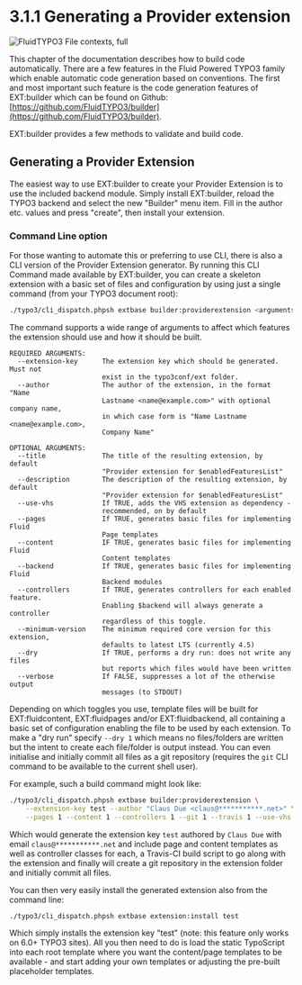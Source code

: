 3.1.1 Generating a Provider extension
=====================================

![FluidTYPO3 File contexts, full](../Images/FileContext/Full.svgz)

This chapter of the documentation describes how to build code automatically. There are a few features in the Fluid Powered TYPO3 family which enable automatic code generation based on conventions. The first and most important such feature is the code generation features of EXT:builder which can be found on Github: [https://github.com/FluidTYPO3/builder](https://github.com/FluidTYPO3/builder).

EXT:builder provides a few methods to validate and build code.

## Generating a Provider Extension

The easiest way to use EXT:builder to create your Provider Extension is to use the included backend module. Simply install EXT:builder, reload the TYPO3 backend and select the new "Builder" menu item. Fill in the author etc. values and press "create", then install your extension.

### Command Line option

For those wanting to automate this or preferring to use CLI, there is also a CLI version of the Provider Extension generator. By running this CLI Command made available by EXT:builder, you can create a skeleton extension with a basic set of files and configuration by using just a single command (from your TYPO3 document root):

```bash
./typo3/cli_dispatch.phpsh extbase builder:providerextension <arguments>
```

The command supports a wide range of arguments to affect which features the extension should use and how it should be built.

```plain
REQUIRED ARGUMENTS:
  --extension-key      The extension key which should be generated. Must not
                       exist in the typo3conf/ext folder.
  --author             The author of the extension, in the format "Name
                       Lastname <name@example.com>" with optional company name,
                       in which case form is "Name Lastname <name@example.com>,
                       Company Name"

OPTIONAL ARGUMENTS:
  --title              The title of the resulting extension, by default
                       "Provider extension for $enabledFeaturesList"
  --description        The description of the resulting extension, by default
                       "Provider extension for $enabledFeaturesList"
  --use-vhs            If TRUE, adds the VHS extension as dependency -
                       recommended, on by default
  --pages              If TRUE, generates basic files for implementing Fluid
                       Page templates
  --content            IF TRUE, generates basic files for implementing Fluid
                       Content templates
  --backend            If TRUE, generates basic files for implementing Fluid
                       Backend modules
  --controllers        If TRUE, generates controllers for each enabled feature.
                       Enabling $backend will always generate a controller
                       regardless of this toggle.
  --minimum-version    The minimum required core version for this extension,
                       defaults to latest LTS (currently 4.5)
  --dry                If TRUE, performs a dry run: does not write any files
                       but reports which files would have been written
  --verbose            If FALSE, suppresses a lot of the otherwise output
                       messages (to STDOUT)
```

Depending on which toggles you use, template files will be built for EXT:fluidcontent, EXT:fluidpages and/or EXT:fluidbackend, all containing a basic set of configuration enabling the file to be used by each extension. To make a "dry run" specify `--dry 1` which means no files/folders are written but the intent to create each file/folder is output instead. You can even initialise and initially commit all files as a git repository (requires the `git` CLI command to be available to the current shell user).

For example, such a build command might look like:

```bash
./typo3/cli_dispatch.phpsh extbase builder:providerextension \
	--extension-key test --author "Claus Due <claus@***********.net>" \
	--pages 1 --content 1 --controllers 1 --git 1 --travis 1 --use-vhs 1
```

Which would generate the extension key `test` authored by `Claus Due` with email `claus@***********.net` and include page and content templates as well as controller classes for each, a Travis-CI build script to go along with the extension and finally will create a git repository in the extension folder and initially commit all files.

You can then very easily install the generated extension also from the command line:

```bash
./typo3/cli_dispatch.phpsh extbase extension:install test
```

Which simply installs the extension key "test" (note: this feature only works on 6.0+ TYPO3 sites). All you then need to do is load the static TypoScript into each root template where you want the content/page templates to be available - and start adding your own templates or adjusting the pre-built placeholder templates.
